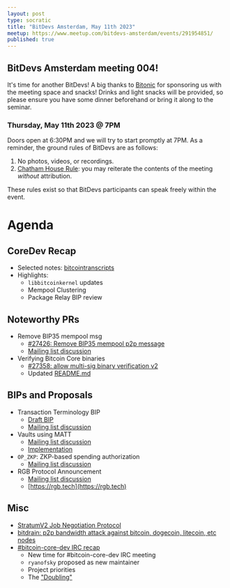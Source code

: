 ```yaml
---
layout: post
type: socratic
title: "BitDevs Amsterdam, May 11th 2023"
meetup: https://www.meetup.com/bitdevs-amsterdam/events/291954851/
published: true
---
```


## BitDevs Amsterdam meeting 004!

It's time for another BitDevs! A big thanks to [Bitonic](https://bitonic.nl/) for sponsoring us with the meeting space and snacks! Drinks and light snacks will be provided, so please ensure you have some dinner beforehand or bring it along to the seminar.

### Thursday, May 11th 2023 @ 7PM

Doors open at 6:30PM and we will try to start promptly at 7PM. As a reminder, the ground rules of BitDevs are as follows:

1. No photos, videos, or recordings.
1. [Chatham House Rule](https://en.wikipedia.org/wiki/Chatham_House_Rule): you may
   reiterate the contents of the meeting *without* attribution.

These rules exist so that BitDevs participants can speak freely within the event.

# Agenda

## CoreDev Recap

* Selected notes: [bitcointranscripts](https://btctranscripts.com/bitcoin-core-dev-tech/)
* Highlights:
  * `libbitcoinkernel` updates
  * Mempool Clustering
  * Package Relay BIP review

## Noteworthy PRs

* Remove BIP35 mempool msg
  * [#27426: Remove BIP35 mempool p2p message](https://github.com/bitcoin/bitcoin/pull/27426)
  * [Mailing list discussion](https://lists.linuxfoundation.org/pipermail/bitcoin-dev/2023-April/021562.html)
* Verifying Bitcoin Core binaries
  * [#27358: allow multi-sig binary verification v2](https://github.com/bitcoin/bitcoin/pull/27358)
  * Updated [README.md](https://github.com/bitcoin/bitcoin/blob/master/contrib/verify-binaries/README.md)

## BIPs and Proposals

* Transaction Terminology BIP
  * [Draft BIP](https://github.com/Xekyo/bips/pull/1)
  * [Mailing list discussion](https://lists.linuxfoundation.org/pipermail/bitcoin-dev/2023-April/021550.html)
* Vaults using MATT
  * [Mailing list discussion](https://lists.linuxfoundation.org/pipermail/bitcoin-dev/2023-April/021588.html)
  * [Implementation](https://github.com/bitcoin-inquisition/bitcoin/compare/24.0...bigspider:bitcoin-inquisition:matt-vault)
* `OP_ZKP`: ZKP-based spending authorization
  * [Mailing list discussion](https://lists.linuxfoundation.org/pipermail/bitcoin-dev/2023-April/021592.html)
* RGB Protocol Announcement
  * [Mailing list discussion](https://lists.linuxfoundation.org/pipermail/bitcoin-dev/2023-April/021554.html)
  * [https://rgb.tech](https://rgb.tech)

## Misc

* [StratumV2 Job Negotiation Protocol](https://stratumprotocol.org/blog/stratumv2-jn-announcement/)
* [bitdrain: p2p bandwidth attack against bitcoin, dogecoin, litecoin, etc nodes]()
* [#bitcoin-core-dev IRC recap](https://gnusha.org/bitcoin-core-dev/2023-05-04.log)
  * New time for #bitcoin-core-dev IRC meeting
  * `ryanofsky` proposed as new maintainer
  * Project priorities
  * The ["Doubling"](https://mempool.space/block/00000000000000000000a2ebd1f41ec71b7864162216279406c47c6429783f01)
